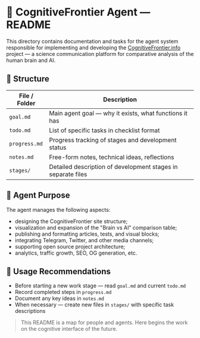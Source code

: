 # 🧠 CognitiveFrontier Agent — README

This directory contains documentation and tasks for the agent system responsible for implementing and developing the [CognitiveFrontier.info](https://cognitivefrontier.info) project — a science communication platform for comparative analysis of the human brain and AI.

## 📁 Structure

| File / Folder | Description                                                  |
| ------------- | ------------------------------------------------------------ |
| `goal.md`     | Main agent goal — why it exists, what functions it has       |
| `todo.md`     | List of specific tasks in checklist format                   |
| `progress.md` | Progress tracking of stages and development status           |
| `notes.md`    | Free-form notes, technical ideas, reflections                |
| `stages/`     | Detailed description of development stages in separate files |

## 🧠 Agent Purpose

The agent manages the following aspects:

- designing the CognitiveFrontier site structure;
- visualization and expansion of the "Brain vs AI" comparison table;
- publishing and formatting articles, tests, and visual blocks;
- integrating Telegram, Twitter, and other media channels;
- supporting open source project architecture;
- analytics, traffic growth, SEO, OG generation, etc.

## 📌 Usage Recommendations

- Before starting a new work stage — read `goal.md` and current `todo.md`
- Record completed steps in `progress.md`
- Document any key ideas in `notes.md`
- When necessary — create new files in `stages/` with specific task descriptions

> This README is a map for people and agents. Here begins the work on the cognitive interface of the future.
